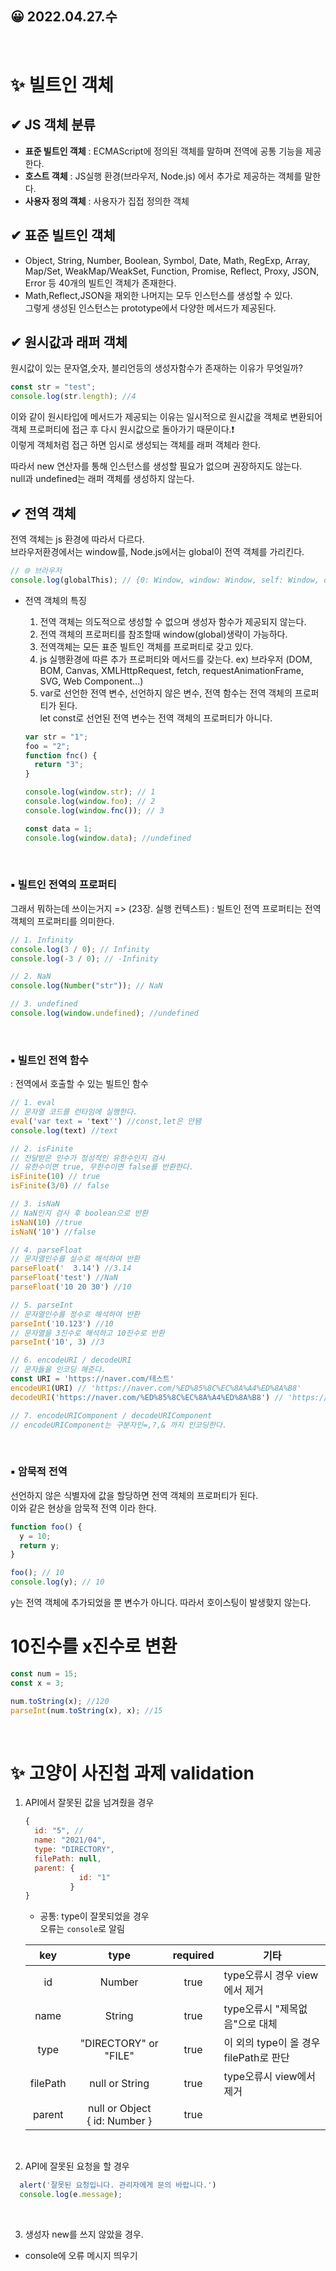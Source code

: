 ## 😀 2022.04.27.수

<br/>

# ✨ 빌트인 객체

## ✔ JS 객체 분류

- **표준 빌트인 객체** : ECMAScript에 정의된 객체를 말하며 전역에 공통 기능을 제공한다.
- **호스트 객체** : JS실행 환경(브라우저, Node.js) 에서 추가로 제공하는 객체를 말한다.
- **사용자 정의 객체** : 사용자가 집접 정의한 객체

## ✔ 표준 빌트인 객체

- Object, String, Number, Boolean, Symbol, Date, Math, RegExp, Array, Map/Set, WeakMap/WeakSet, Function, Promise, Reflect, Proxy, JSON, Error 등 40개의 빌트인 객체가 존재한다.
- Math,Reflect,JSON을 재외한 나머지는 모두 인스턴스를 생성할 수 있다.  
  그렇게 생성된 인스턴스는 prototype에서 다양한 메서드가 제공된다.

## ✔ 원시값과 래퍼 객체

원시값이 있는 문자열,숫자, 블리언등의 생성자함수가 존재하는 이유가 무엇일까?

```js
const str = "test";
console.log(str.length); //4
```

이와 같이 원시타입에 메서드가 제공되는 이유는 일시적으로 원시값을 객체로 변환되어 객체 프로퍼티에 접근 후 다시 원시값으로 돌아가기 때문이다.❗  
이렇게 객체처럼 접근 하면 임시로 생성되는 객체를 래퍼 객체라 한다.

따라서 new 연산자를 통해 인스턴스를 생성할 필요가 없으며 권장하지도 않는다.  
null과 undefined는 래퍼 객체를 생성하지 않는다.

## ✔ 전역 객체

전역 객체는 js 환경에 따라서 다르다.  
브라우저환경에서는 window를, Node.js에서는 global이 전역 객체를 가리킨다.

```js
// 🌐 브라우저
console.log(globalThis); // {0: Window, window: Window, self: Window, document: document, name: '', location: Location
```

- 전역 객체의 특징

  1. 전역 객체는 의도적으로 생성할 수 없으며 생성자 함수가 제공되지 않는다.
  2. 전역 객체의 프로퍼티를 참조할때 window(global)생략이 가능하다.
  3. 전역객체는 모든 표준 빌트인 객체를 프로퍼티로 갖고 있다.
  4. js 실행환경에 따른 추가 프로퍼티와 메서드를 갖는다.
     ex) 브라우저 (DOM, BOM, Canvas, XMLHttpRequest, fetch, requestAnimationFrame, SVG, Web Component...)
  5. var로 선언한 전역 변수, 선언하지 않은 변수, 전역 함수는 전역 객체의 프로퍼티가 된다.  
     let const로 선언된 전역 변수는 전역 객체의 프로퍼티가 아니다.

  ```js
  var str = "1";
  foo = "2";
  function fnc() {
    return "3";
  }

  console.log(window.str); // 1
  console.log(window.foo); // 2
  console.log(window.fnc()); // 3

  const data = 1;
  console.log(window.data); //undefined
  ```

<br />

### ▪ 빌트인 전역의 프로퍼티

그래서 뭐하는데 쓰이는거지 => (23장. 실행 컨텍스트)
: 빌트인 전역 프로퍼티는 전역 객체의 프로퍼티를 의미한다.

```js
// 1. Infinity
console.log(3 / 0); // Infinity
console.log(-3 / 0); // -Infinity

// 2. NaN
console.log(Number("str")); // NaN

// 3. undefined
console.log(window.undefined); //undefined
```

<br />

### ▪ 빌트인 전역 함수

: 전역에서 호출할 수 있는 빌트인 함수

```js
// 1. eval
// 문자열 코드를 런타임에 실행한다.
eval('var text = 'text'') //const,let은 안됌
console.log(text) //text

// 2. isFinite
// 전달받은 인수가 정성적인 유한수인지 검사
// 유한수이면 true, 무한수이면 false를 반환한다.
isFinite(10) // true
isFinite(3/0) // false

// 3. isNaN
// NaN인지 검사 후 boolean으로 반환
isNaN(10) //true
isNaN('10') //false

// 4. parseFloat
// 문자열인수를 실수로 해석하여 반환
parseFloat('  3.14') //3.14
parseFloat('test') //NaN
parseFloat('10 20 30') //10

// 5. parseInt
// 문자열인수를 정수로 해석하여 반환
parseInt('10.123') //10
// 문자열을 3진수로 해석하고 10진수로 반환
parseInt('10', 3) //3

// 6. encodeURI / decodeURI
// 문자들을 인코딩 해준다.
const URI = 'https://naver.com/테스트'
encodeURI(URI) // 'https://naver.com/%ED%85%8C%EC%8A%A4%ED%8A%B8'
decodeURI('https://naver.com/%ED%85%8C%EC%8A%A4%ED%8A%B8') // 'https://naver.com/테스트'

// 7. encodeURIComponent / decodeURIComponent
// encodeURIComponent는 구분자인=,?,& 까지 인코딩한다.
```

<br />

### ▪ 암묵적 전역

선언하지 않은 식별자에 값을 할당하면 전역 객체의 프로퍼티가 된다.  
이와 같은 현상을 암묵적 전역 이라 한다.

```js
function foo() {
  y = 10;
  return y;
}

foo(); // 10
console.log(y); // 10
```

y는 전역 객체에 추가되었을 뿐 변수가 아니다. 따라서 호이스팅이 발생핮지 않는다.

# 10진수를 x진수로 변환

```js
const num = 15;
const x = 3;

num.toString(x); //120
parseInt(num.toString(x), x); //15
```

<br />

# ✨ 고양이 사진첩 과제 validation

1. API에서 잘못된 값을 넘겨줬을 경우
    ```js
    {
      id: "5", // 
      name: "2021/04",
      type: "DIRECTORY",
      filePath: null,
      parent: {
                id: "1"
              }
    }
    ```
    - 공통: type이 잘못되었을 경우  
    오류는 `console`로 알림

    |key|type|required|기타|
    |:---:|:---:|:---:|---|
    |id|Number|true|type오류시 경우 view에서 제거|
    |name|String|true|type오류시 "제목없음"으로 대체|
    |type|"DIRECTORY" or "FILE"|true|이 외의 type이 올 경우 filePath로 판단|
    |filePath|null or String|true|type오류시 view에서 제거|
    |parent|null or Object<br>{ id: Number }|true||


<br />

2. API에 잘못된 요청을 할 경우  

  ```js
    alert('잘못된 요청입니다. 관리자에게 문의 바랍니다.')
    console.log(e.message);
  ```

<br />

3. 생성자 new를 쓰지 않았을 경우.
  - console에 오류 메시지 띄우기